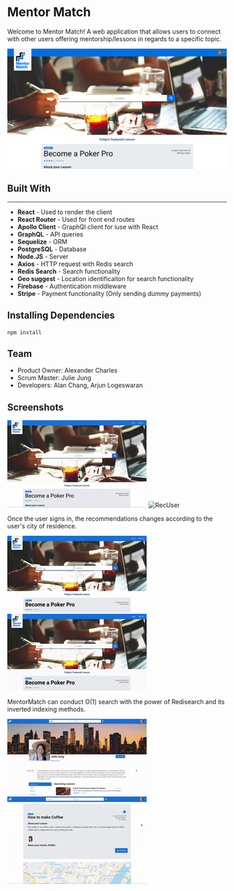 # Mentor Match

Welcome to Mentor Match! A web application that allows users to connect with other users offering mentorship/lessons in regards to a specific topic.

![Main](./readmeImgs/landingScreenshot.png)

## Built With

---

- **React** - Used to render the client
- **React Router** - Used for front end routes
- **Apollo Client** - GraphQl client for iuse with React
- **GraphQL** - API queries
- **Sequelize** - ORM
- **PostgreSQL** - Database
- **Node.JS** - Server
- **Axios** - HTTP request with Redis search
- **Redis Search** - Search functionality
- **Geo suggest** - Location identificaiton for search functionality
- **Firebase** - Authentication middleware
- **Stripe** - Payment functionality (Only sending dummy payments)

## Installing Dependencies

```
npm install
```

## Team

- Product Owner: Alexander Charles
- Scrum Master: Julie Jung
- Developers: Alan Chang, Arjun Logeswaran

## Screenshots

![RecGuest](./readmeImgs/rec-guest.gif)
![RecUser](./readmeImgs/rec-user.gif)

Once the user signs in, the recommendations changes according to the user's city of residence.

![Search1](./readmeImgs/search-cookingsteak.gif)
![Search2](./readmeImgs/search-cookingsteakforbeginners.gif)

MentorMatch can conduct O(1) search with the power of Redisearch and its inverted indexing methods.

![UserProfile](./readmeImgs/userProfile.gif)
![LessonDetails](./readmeImgs/lessonDetails.gif)
